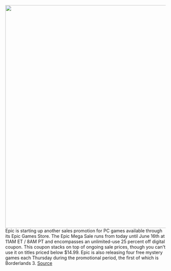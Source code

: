 <img src='https://cdn.vox-cdn.com/thumbor/NKyb-QQckvm9PWEhofK258v-jm0=/0x0:1744x970/1200x800/filters:focal(296x341:574x619)/cdn.vox-cdn.com/uploads/chorus_image/image/70888651/epic_mega_sale.0.jpeg' width='700px' /><br/>
Epic is starting up another sales promotion for PC games available through its Epic Games Store. The Epic Mega Sale runs from today until June 16th at 11AM ET / 8AM PT and encompasses an unlimited-use 25 percent off digital coupon. This coupon stacks on top of ongoing sale prices, though you can't use it on titles priced below $14.99. Epic is also releasing four free mystery games each Thursday during the promotional period, the first of which is Borderlands 3.
<a href='https://www.theverge.com/good-deals/2022/5/19/23130778/epic-games-store-mega-sale-25-percent-off-free-games-deal'> Source <a/>